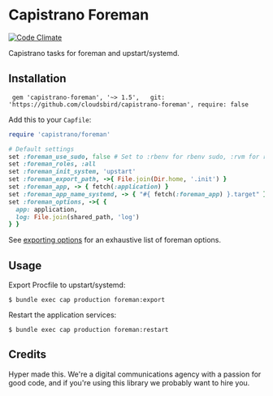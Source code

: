 # Capistrano Foreman

[![Code Climate](https://img.shields.io/codeclimate/github/hyperoslo/capistrano-foreman.svg?style=flat)](https://codeclimate.com/github/hyperoslo/capistrano-foreman)

Capistrano tasks for foreman and upstart/systemd.

## Installation

     gem 'capistrano-foreman', '~> 1.5',   git: 'https://github.com/cloudsbird/capistrano-foreman', require: false

Add this to your `Capfile`:

```ruby
require 'capistrano/foreman'

# Default settings
set :foreman_use_sudo, false # Set to :rbenv for rbenv sudo, :rvm for rvmsudo or true for normal sudo
set :foreman_roles, :all
set :foreman_init_system, 'upstart'
set :foreman_export_path, ->{ File.join(Dir.home, '.init') }
set :foreman_app, -> { fetch(:application) }
set :foreman_app_name_systemd, -> { "#{ fetch(:foreman_app) }.target" }
set :foreman_options, ->{ {
  app: application,
  log: File.join(shared_path, 'log')
} }
```

See [exporting options](http://ddollar.github.io/foreman/#EXPORTING) for an exhaustive list of foreman options.

## Usage

Export Procfile to upstart/systemd:

    $ bundle exec cap production foreman:export

Restart the application services:

    $ bundle exec cap production foreman:restart

## Credits

Hyper made this. We're a digital communications agency with a passion for good code,
and if you're using this library we probably want to hire you.
